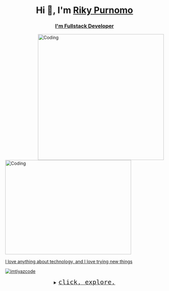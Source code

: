 <h1 align="center">Hi 👋, I'm <a href="https://rikypurnomo.vercel.app//">Riky Purnomo </h1>
<h3 align="center">I'm Fullstack Developer</h3>


<img align="right" alt="Coding" width="400" src="https://cdn.dribbble.com/users/1059583/screenshots/4171367/coding-freak.gif">
<img aligh="right" alt="Coding" width="400" height="300" src="https://camo.githubusercontent.com/cae12fddd9d6982901d82580bdf321d81fb299141098ca1c2d4891870827bf17/68747470733a2f2f6d69726f2e6d656469756d2e636f6d2f6d61782f313336302f302a37513379765349765f7430696f4a2d5a2e676966" >

I love anything about technology, and I love trying new things
<p align="left"> <img src="https://komarev.com/ghpvc/?username=Rikypurnomo&label=Profile%20views&color=0e75b6&style=flat" alt="imtiyazcode" /> </p>
<details align="center">
  <summary><samp style="font-size: 20px;">click, explore.</samp></summary>

 
## 🌱 I’m currently learning 
- Larevel
- VueJS
- .Net

## 💼 Technical Skills

![HTML5](https://img.shields.io/badge/html5-%23E34F26.svg?style=for-the-badge&logo=html5&logoColor=white)
![TailwindCSS](https://img.shields.io/badge/tailwindcss-%2338B2AC.svg?style=for-the-badge&logo=tailwind-css&logoColor=white)
![DaisyUI](https://img.shields.io/badge/daisyui-5A0EF8?style=for-the-badge&logo=daisyui&logoColor=white)
![Bootstrap](https://img.shields.io/badge/bootstrap-%23563D7C.svg?style=for-the-badge&logo=bootstrap&logoColor=white)
![SASS](https://img.shields.io/badge/SASS-hotpink.svg?style=for-the-badge&logo=SASS&logoColor=white)
![JavaScript](https://img.shields.io/badge/javascript-%23323330.svg?style=for-the-badge&logo=javascript&logoColor=%23F7DF1E)
![Go](https://img.shields.io/badge/go-%2300ADD8.svg?style=for-the-badge&logo=go&logoColor=white)
![React](https://img.shields.io/badge/react-%2320232a.svg?style=for-the-badge&logo=react&logoColor=%2361DAFB)
![React Native](https://img.shields.io/badge/react_native-%2320232a.svg?style=for-the-badge&logo=react&logoColor=%2361DAFB)
![MySQL](https://img.shields.io/badge/mysql-%2300f.svg?style=for-the-badge&logo=mysql&logoColor=white)
![Postgres](https://img.shields.io/badge/postgres-%23316192.svg?style=for-the-badge&logo=postgresql&logoColor=white)

## 📈 GitHub Stats
![](http://github-profile-summary-cards.vercel.app/api/cards/profile-details?username=Rikypurnomo&theme=tokyonight)

![](http://github-profile-summary-cards.vercel.app/api/cards/repos-per-language?username=Rikypurnomo&theme=tokyonight) ![](http://github-profile-summary-cards.vercel.app/api/cards/most-commit-language?username=Rikypurnomo&theme=tokyonight)


<!--
**Rikypurnomo/Rikypurnomo** is a ✨ _special_ ✨ repository because its `README.md` (this file) appears on your GitHub profile.

Here are some ideas to get you started:

- 🔭 I’m currently working on ...
- 🌱 I’m currently learning ...
- 👯 I’m looking to collaborate on ...
- 🤔 I’m looking for help with ...
- 💬 Ask me about ...
- 📫 How to reach me: ...
- 😄 Pronouns: ...
- ⚡ Fun fact: ...
-->
</details>
